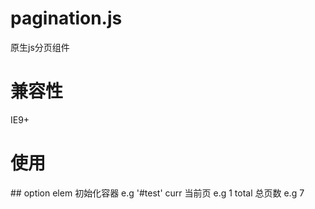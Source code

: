 # pagination.js
原生js分页组件
# 兼容性
IE9+
# 使用
<link rel="stylesheet" href="src/pagination.css" />
<div class="pagination" id="test"></div>
<script src="src/pagination.js"></script>
<script>
var pagination = new Pagination(option);
</script>
## option
elem   <string>     初始化容器             e.g '#test'    
curr   <number>     当前页                 e.g 1    
total  <number>    总页数                  e.g 7    
